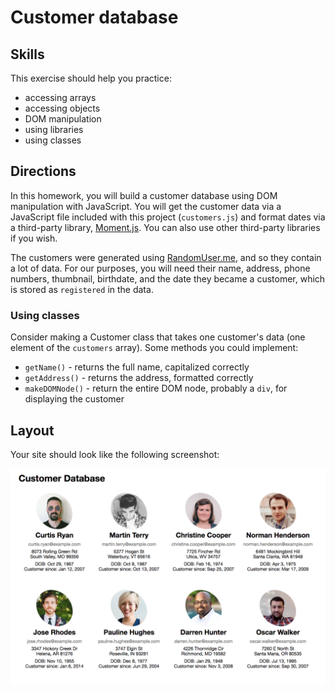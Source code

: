 # Customer database

## Skills

This exercise should help you practice:

* accessing arrays
* accessing objects
* DOM manipulation
* using libraries
* using classes

## Directions

In this homework, you will build a customer database using DOM manipulation with JavaScript. You will get the customer data via a JavaScript file included with this project (`customers.js`) and format dates via a third-party library, [Moment.js](http://momentjs.com/). You can also use other third-party libraries if you wish.

The customers were generated using [RandomUser.me](https://randomuser.me/), and so they contain a lot of data. For our purposes, you will need their name, address, phone numbers, thumbnail, birthdate, and the date they became a customer, which is stored as `registered` in the data.

### Using classes

Consider making a Customer class that takes one customer's data (one element of the `customers` array). Some methods you could implement:

  * `getName()` - returns the full name, capitalized correctly
  * `getAddress()` - returns the address, formatted correctly
  * `makeDOMNode()` - return the entire DOM node, probably a `div`, for displaying the customer


## Layout

Your site should look like the following screenshot:

![example screenshot](screenshot.png)
